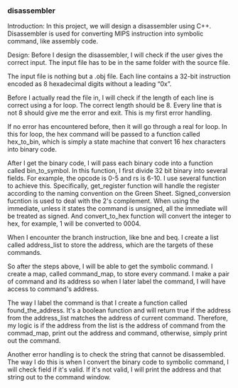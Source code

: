 ### disassembler


Introduction:
In this project, we will design a disassembler using C++. Disassembler is used for converting MIPS instruction into symbolic command, like assembly code. 

Design:
Before I design the disassembler, I will check if the user gives the correct input. The input file has to be in the same folder with the source file.  

The input file is nothing but a .obj file. Each line contains a 32-bit instruction encoded as 8 hexadecimal digits without a leading “0x”. 

Before I actually read the file in, I will check if the length of each line is correct using a for loop. The correct length should be 8. Every line that is not 8 should give me the error and exit. This is my first error handling. 

If no error has encountered before, then it will go through a real for loop. In this for loop, the hex command will be passed to a function called hex_to_bin, which is simply a state machine that convert 16 hex characters into binary code. 

After I get the binary code, I will pass each binary code into a function called bin_to_symbol. In this function, I first divide 32 bit binary into several fields. For example, the opcode is 0-5 and rs is 6-10. I use several function to achieve this. Specifically, get_register function will handle the register according to the naming convention on the Green Sheet. Signed_conversion fucntion is used to deal with the 2's complement. When using the immediate, unless it states the command is unsigned, all the immediate will be treated as signed. And convert_to_hex function will convert the integer to hex, for example, 1 will be converted to 0004. 

When I encounter the branch instruction, like bne and beq. I create a list called address_list to store the address, which are the targets of these commands.

So after the steps above, I will be able to get the symbolic command. I create a map, called command_map, to store every command. I make a pair of command and its address so when I later label the command, I will have access to command's address. 

The way I label the command is that I create a function called found_the_address. It's a boolean function and will return true if the address from the address_list matches the address of current command. Therefore, my logic is if the address from the list is the address of command from the commad_map, print out the address and command, otherwise, simply print out the command. 

Another error handling is to check the string that cannot be disassembled. The way I do this is when I convert the binary code to symbolic command, I will check field if it's valid. If it's not valid, I will print the address and that string out to the command window. 


 



